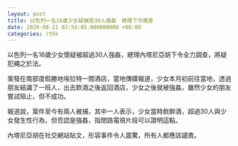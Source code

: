 ```yaml
---
layout: post
title: 以色列一名16歲少女疑被逾30人強姦　總理下令徹查
date: 2020-08-21 02:54:05.000000000 +08:00
categories: rthk
---
```


以色列一名16歲少女懷疑被超過30人強姦，總理內塔尼亞胡下令全力調查，將疑犯繩之於法。

案發在南部度假勝地埃拉特一間酒店，當地傳媒報道，少女本月初前往當地，透過朋友結識了一班人，出去飲酒之後返回酒店，少女之後就被強姦，雖然少女的朋友嘗試阻止，但不成功。

報道說，案件至今有兩人被捕，其中一人表示，少女當時飲醉酒，超過30人與少女發生性行為，但否認是強姦，指閉路電視片段可以證明這點。

內塔尼亞胡在社交網站貼文，形容事件令人震驚，所有人都應該譴責。
